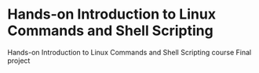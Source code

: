 # Hands-on Introduction to Linux Commands and Shell Scripting
 Hands-on Introduction to Linux Commands and Shell Scripting course Final project
